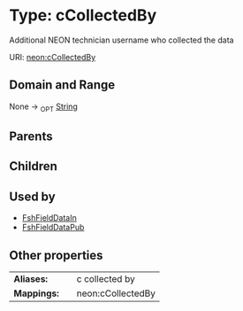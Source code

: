 
# Type: cCollectedBy


Additional NEON technician username who collected the data

URI: [neon:cCollectedBy](https://data.neonscience.org/cCollectedBy)


## Domain and Range

None ->  <sub>OPT</sub> [String](types/String.md)

## Parents


## Children


## Used by

 * [FshFieldDataIn](FshFieldDataIn.md)
 * [FshFieldDataPub](FshFieldDataPub.md)

## Other properties

|  |  |  |
| --- | --- | --- |
| **Aliases:** | | c collected by |
| **Mappings:** | | neon:cCollectedBy |

